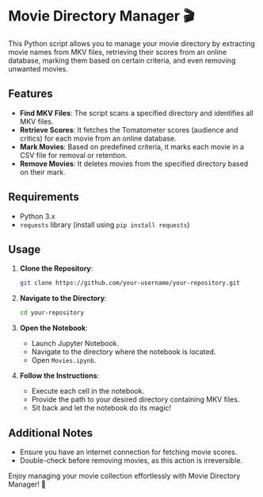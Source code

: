 # Movie Directory Manager 🎬 

This Python script allows you to manage your movie directory by extracting movie names from MKV files, retrieving their scores from an online database, marking them based on certain criteria, and even removing unwanted movies.

## Features

- **Find MKV Files**: The script scans a specified directory and identifies all MKV files.
- **Retrieve Scores**: It fetches the Tomatometer scores (audience and critics) for each movie from an online database.
- **Mark Movies**: Based on predefined criteria, it marks each movie in a CSV file for removal or retention.
- **Remove Movies**: It deletes movies from the specified directory based on their mark.

## Requirements

- Python 3.x
- `requests` library (install using `pip install requests`)

## Usage

1. **Clone the Repository**:

    ```bash
    git clone https://github.com/your-username/your-repository.git
    ```

2. **Navigate to the Directory**:

    ```bash
    cd your-repository
    ```

3. **Open the Notebook**:

    - Launch Jupyter Notebook.
    - Navigate to the directory where the notebook is located.
    - Open `Movies.ipynb`.

4. **Follow the Instructions**:
    - Execute each cell in the notebook.
    - Provide the path to your desired directory containing MKV files.
    - Sit back and let the notebook do its magic!

## Additional Notes

- Ensure you have an internet connection for fetching movie scores.
- Double-check before removing movies, as this action is irreversible.

Enjoy managing your movie collection effortlessly with Movie Directory Manager! 🍿
